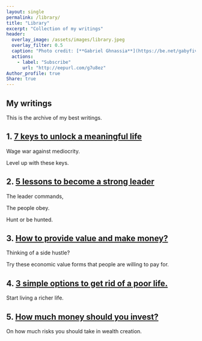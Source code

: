 ```yaml
---
layout: single
permalink: /library/
title: "Library"
excerpt: "Collection of my writings"
header:
  overlay_image: /assets/images/library.jpeg
  overlay_filter: 0.5
  caption: "Photo credit: [**Gabriel Ghnassia**](https://be.net/gabyfive)"
  actions:
    - label: "Subscribe"
      url: "http://eepurl.com/g7u8ez"
Author_profile: true
Share: true
---
```


## My writings

This is the archive of my best writings. 

## 1. [7 keys to unlock a meaningful life](https://twitter.com/distillmike/status/1306983109930352640?s=21)

Wage war against mediocrity.

Level up with these keys.

## 2. [5 lessons to become a strong leader](https://twitter.com/distillmike/status/1306260961427292161?s=21)

The leader commands,

The people obey.

Hunt or be hunted.

## 3. [How to provide value and make money?](https://twitter.com/distillmike/status/1304454559905923074?s=21)

Thinking of a side hustle?

Try these economic value forms that people are willing to pay for.

## 4. [3 simple options to get rid of a poor life. ](https://twitter.com/distillmike/status/1301123157101748226?s=21)

Start living a richer life. 

## 5. [How much money should you invest?](https://twitter.com/distillmike/status/1302991461516849154?s=21)

On how much risks you should take in wealth creation.